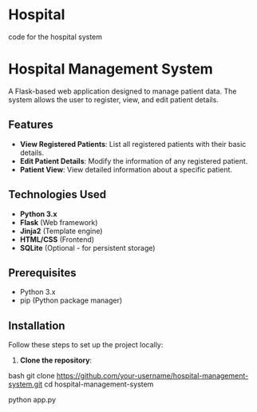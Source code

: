 # Hospital
 code for the hospital system

# Hospital Management System

A Flask-based web application designed to manage patient data. The system allows the user to register, view, and edit patient details.

## Features

- **View Registered Patients**: List all registered patients with their basic details.
- **Edit Patient Details**: Modify the information of any registered patient.
- **Patient View**: View detailed information about a specific patient.

## Technologies Used

- **Python 3.x**
- **Flask** (Web framework)
- **Jinja2** (Template engine)
- **HTML/CSS** (Frontend)
- **SQLite** (Optional - for persistent storage)

## Prerequisites

- Python 3.x
- pip (Python package manager)

## Installation

Follow these steps to set up the project locally:

1. **Clone the repository**:

bash
   git clone https://github.com/your-username/hospital-management-system.git
   cd hospital-management-system
   
python app.py
